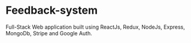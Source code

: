 # Feedback-system
Full-Stack Web application built using ReactJs, Redux, NodeJs, Express, MongoDb, Stripe and Google Auth.
